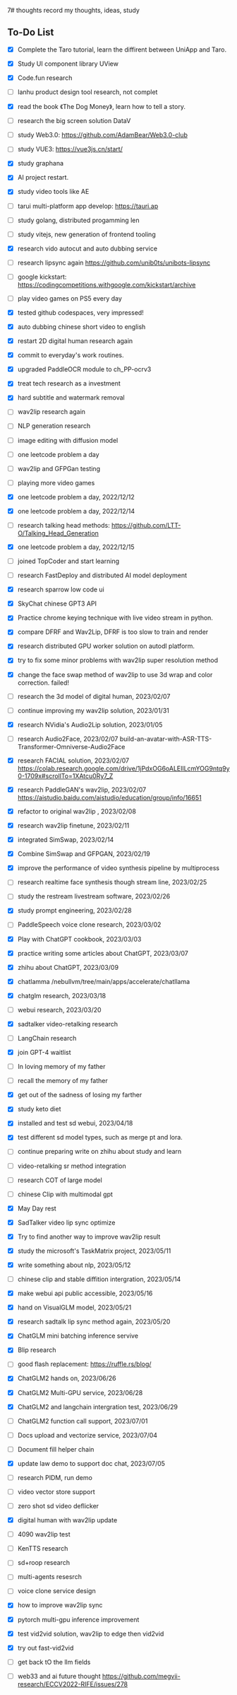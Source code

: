 7# thoughts
record my thoughts, ideas, study

## To-Do List
- [X] Complete the Taro tutorial, learn the diffirent between UniApp and Taro.
- [X] Study UI component library UView
- [X] Code.fun research
- [ ] lanhu product design tool research, not complet
- [X] read the book 《The Dog Money》, learn how to tell a story.
- [ ] research the big screen solution DataV
- [ ] study Web3.0: https://github.com/AdamBear/Web3.0-club
- [ ] study VUE3: https://vue3js.cn/start/
- [X] study graphana
- [X] AI project restart.
- [X] study video tools like AE
- [ ] tarui multi-platform app develop: https://tauri.ap
- [ ] study golang, distributed progamming len
- [ ] study vitejs, new generation of frontend tooling 
- [X] research vido autocut and auto dubbing service 
- [ ] research lipsync again
https://github.com/unib0ts/unibots-lipsync
- [ ] google kickstart:
https://codingcompetitions.withgoogle.com/kickstart/archive
- [ ] play video games on PS5 every day
- [X] tested github codespaces, very impressed!
- [X] auto dubbing chinese short video to english
- [X] restart 2D digital human research again
- [X] commit to everyday's work routines.
- [X] upgraded PaddleOCR module to ch_PP-ocrv3 
- [X] treat tech research as a investment
- [X] hard subtitle and watermark removal
- [ ] wav2lip research again
- [ ] NLP generation research
- [ ] image editing with diffusion model
- [ ] one leetcode problem a day
- [ ] wav2lip and GFPGan testing
- [ ] playing more video games
- [X] one leetcode problem a day, 2022/12/12
- [X] one leetcode problem a day, 2022/12/14
- [ ] research talking head methods:
https://github.com/LTT-O/Talking_Head_Generation
- [X] one leetcode problem a day, 2022/12/15
- [ ] joined TopCoder and start learning
- [ ] research FastDeploy and distributed AI model deployment
- [X] research sparrow low code ui
- [X] SkyChat chinese GPT3 API
- [X] Practice chrome keying technique with live video stream in python.
- [X] compare DFRF and Wav2Lip, DFRF is too slow to train and render
- [X] research distributed GPU worker solution on autodl platform.
- [X] try to fix some minor problems with wav2lip super resolution method
- [X] change the face swap method of wav2lip to use 3d wrap and color correction. failed!
- [ ] research the 3d model of digital human, 2023/02/07
- [ ] continue improving my wav2lip solution, 2023/01/31
- [X] research NVidia's Audio2Lip solution, 2023/01/05
- [ ] research Audio2Face, 2023/02/07
build-an-avatar-with-ASR-TTS-Transformer-Omniverse-Audio2Face
- [X] research FACIAL solution, 2023/02/07
https://colab.research.google.com/drive/1jPdxOG6oALEIlLcmYOG9ntq9y0-1709x#scrollTo=1XAtcu0Ry7_Z
- [X] research PaddleGAN's wav2lip, 2023/02/07
https://aistudio.baidu.com/aistudio/education/group/info/16651
- [X] refactor to original wav2lip , 2023/02/08
- [X] research wav2lip finetune, 2023/02/11
- [X] integrated SimSwap, 2023/02/14
- [X] Combine SimSwap and GFPGAN, 2023/02/19
- [X] improve the performance of video synthesis pipeline by multiprocess
- [ ] research realtime face synthesis though stream line, 2023/02/25
- [ ] study the restream livestream software, 2023/02/26
- [X] study prompt engineering, 2023/02/28
- [ ] PaddleSpeech voice clone research, 2023/03/02
- [X] Play with ChatGPT cookbook, 2023/03/03
- [X] practice writing some articles about ChatGPT, 2023/03/07
- [X] zhihu about ChatGPT, 2023/03/09
- [X] chatlamma /nebullvm/tree/main/apps/accelerate/chatllama
- [X] chatglm research, 2023/03/18
- [ ] webui research, 2023/03/20
- [X] sadtalker video-retalking research
- [ ] LangChain research
- [X] join GPT-4 waitlist
- [ ] In loving memory of my father
- [ ] recall the memory of my father
- [X] get out of the sadness of losing my farther
- [X] study keto diet
- [X] installed and test sd webui, 2023/04/18
- [X] test different sd model types, such as merge pt and lora.
- [ ] continue preparing write on zhihu about study and learn
- [ ] video-retalking sr method integration
- [ ] research COT of large model
- [ ] chinese Clip with multimodal gpt
- [X] May Day rest
- [X] SadTalker video lip sync optimize
- [X] Try to find another way to improve wav2lip result
- [X] study the microsoft's TaskMatrix project, 2023/05/11
- [X] write something about nlp, 2023/05/12
- [ ] chinese clip and stable diffition intergration, 2023/05/14
- [X] make webui api public accessible, 2023/05/16
- [X] hand on VisualGLM model, 2023/05/21
- [X] research sadtalk lip sync method again, 2023/05/20
- [X] ChatGLM mini batching inference servive
- [X] Blip research
- [ ] good flash replacement: https://ruffle.rs/blog/
- [X] ChatGLM2 hands on, 2023/06/26
- [X] ChatGLM2 Multi-GPU service, 2023/06/28
- [X] ChatGLM2 and langchain intergration test, 2023/06/29
- [ ] ChatGLM2 function call support, 2023/07/01
- [ ] Docs upload and vectorize service, 2023/07/04
- [ ] Document fill helper chain
- [X] update law demo to support doc chat, 2023/07/05
- [ ] research PIDM, run demo
- [ ] video vector store support
- [ ] zero shot sd video deflicker
- [X] digital human with wav2lip update
- [ ] 4090 wav2lip test
- [ ] KenTTS research
- [ ] sd+roop research
- [ ] multi-agents resesrch
- [ ] voice clone service design
- [X] how to improve wav2lip sync
- [X] pytorch multi-gpu inference improvement
- [X] test vid2vid solution, wav2lip to edge then vid2vid
- [X] try out fast-vid2vid
- [ ] get back tO the llm fields
- [ ] web33 and ai  future thought
https://github.com/megvii-research/ECCV2022-RIFE/issues/278

